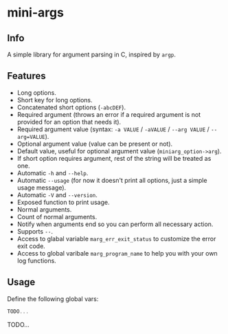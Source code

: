 # mini-args

## Info

A simple library for argument parsing in C, inspired by `argp`.

## Features

- Long options.
- Short key for long options.
- Concatenated short options (`-abcDEF`).
- Required argument (throws an error if a required argument is not provided for an option that needs it).
- Required argument value (syntax: `-a VALUE` / `-aVALUE` / `--arg VALUE` / `--arg=VALUE`).
- Optional argument value (value can be present or not).
- Default value, useful for optional argument value (`miniarg_option->arg`).
- If short option requires argument, rest of the string will be treated as one.
- Automatic `-h` and `--help`.
- Automatic `--usage` (for now it doesn't print all options, just a simple usage message).
- Automatic `-V` and `--version`.
- Exposed function to print usage.
- Normal arguments.
- Count of normal arguments.
- Notify when arguments end so you can perform all necessary action.
- Supports `--`.
- Access to glabal variable `marg_err_exit_status` to customize the error exit code.
- Access to global varibale `marg_program_name` to help you with your own log functions.

## Usage

Define the following global vars:
```c
TODO...
```

TODO...
